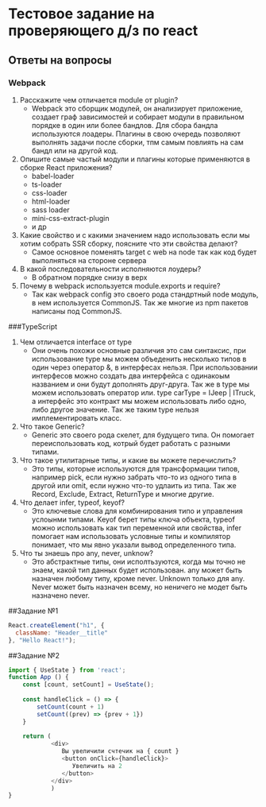 # Тестовое задание на проверяющего д/з по react

## Ответы на вопросы 

### Webpack
1) Расскажите чем отличается module от plugin?
   - Webpack это сборщик модулей, он анализирует приложение, создает граф зависимостей и собирает модули в правильном порядке в один или более бандлов. Для сбора бандла используются лоадеры. Плагины в свою очередь позволяют выполнять задачи после сборки, тпм самым повлиять на сам бандл или на другой код. 
2) Опишите самые частый модули и плагины которые применяются в сборке React приложения?
   - babel-loader
   - ts-loader
   - css-loader
   - html-loader
   - sass loader
   - mini-css-extract-plugin
   - и др
3) Какие свойство и с какими значением надо использовать если мы хотим собрать SSR сборку, поясните что эти свойства делают?
    - Самое основное поменять target с web на node так как код будет выполняться на стороне сервера
4) В какой последовательности исполняются лоудеры?
   - В обратном порядке снизу в верх
5) Почему в webpack используется module.exports и require?
    - Так как webpack config это своего рода стандртный node модуль, в нем используется CommonJS. Так же многие из npm пакетов написаны под CommonJS.

###TypeScript

1) Чем отличается interface от type
    - Они очень похожи основные различия это сам синтаксис, при использование type мы можем объеденить несколько типов в один через оператор &, в интерфесах нельзя. При использовании интерфесов можно создать два интерфейса с одинакоым названием и они будут дополнять друг-друга. Так же в type мы можем использовать оператор или. type carType = IJeep | ITruck, а интерфейс это контракт мы можем использовать либо одно, либо другое значение. Так же таким type нельзя имплементировать класс.
2) Что такое Generic?
    - Generic это своего рода скелет, для будущего типа. Он помогает переиспользовать код, котрый будет работать с разными типами. 
3) Что такое утилитарные типы, и какие вы можете перечислить?
   - Это типы, которые используются для трансформации типов, например pick, если нужно забрать что-то из одного типа в другой или omit, если нужно что-то удлаить из типа. Так же Record, Exclude, Extract, ReturnType и многие другие.
4) Что делает infer, typeof, keyof?
    - Это ключевые слова для комбинирования типо и управления услоынми типами. Keyof берет типы ключа объекта, typeof можно использовать как тип переменной или свойства, infer помогает нам использовать условные типы и компилятор понимает, что мы явно указали вывод определенного типа. 
5) Что ты знаешь про any, never, unknow?
    - Это абстрактные типы, они исполтьзуются, когда мы точно не знаем, какой тип данных будет использован. any может быть назначен любому типу, кроме never. Unknown только для any. Never может быть назначен всему, но неничего не модет быть назначено never.


##Задание №1

```javascript
React.createElement("h1", {
  className: "Header__title"
}, "Hello React!");
```

##Задание №2

```javascript
import { UseState } from 'react';
function App () {
    const [count, setCount] = UseState();
    
    const handleClick = () => {
        setCount(count + 1)
        setCount((prev) => {prev + 1})
    }
    
    return (
            <div>
               Вы увеличили счтечик на { count }
               <button onClick={handleClick}>
                  Увеличить на 2
               </button>
            </div>
            )
}
```

